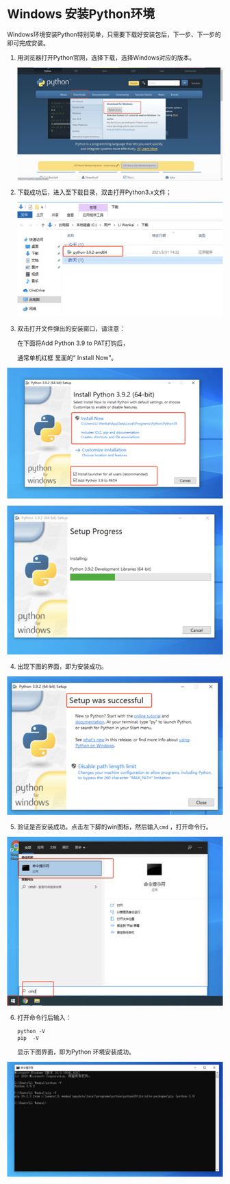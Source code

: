 # Windows 安装Python环境



Windows环境安装Python特别简单，只需要下载好安装包后，下一步、下一步的即可完成安装。

1. 用浏览器打开Python官网，选择下载，选择Windows对应的版本。

   ![image-20210331140750556](./images/image-20210331140750556.png)

   

2. 下载成功后，进入至下载目录，双击打开Python3.x文件；

    ![image-20210331143535581](./images/image-20210331143535581.png)





3. 双击打开文件弹出的安装窗口，请注意：

   在下面将Add Python 3.9 to PAT打钩后，

   通常单机红框 里面的“ Install Now”。

![image-20210331143633137](./images/image-20210331143633137.png)



![image-20210331143708753](./images/image-20210331143708753.png)



4. 出现下图的界面，即为安装成功。

![image-20210331143832086](./images/image-20210331143832086.png)



5. 验证是否安装成功。点击左下脚的win图标，然后输入`cmd`  ，打开命令行。

![image-20210331144013037](./images/image-20210331144013037.png)



6. 打开命令行后输入：

   ~~~
   python -V
   pip  -V
   ~~~

   显示下图界面，即为Python 环境安装成功。

![image-20210331144432653](./images/image-20210331144432653.png)

